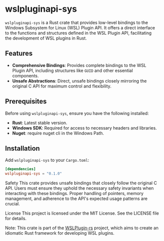 # wslpluginapi-sys

`wslpluginapi-sys` is a Rust crate that provides low-level bindings to the Windows Subsystem for Linux (WSL) Plugin API. It offers a direct interface to the functions and structures defined in the WSL Plugin API, facilitating the development of WSL plugins in Rust.

## Features

- **Comprehensive Bindings**: Provides complete bindings to the WSL Plugin API, including structures like `GUID` and other essential components.
- **Unsafe Abstractions**: Direct, unsafe bindings closely mirroring the original C API for maximum control and flexibility.

## Prerequisites

Before using `wslpluginapi-sys`, ensure you have the following installed:

- **Rust**: Latest stable version.
- **Windows SDK**: Required for access to necessary headers and libraries.
- **Nuget**: require nuget cli in the Windows Path.

## Installation

Add `wslpluginapi-sys` to your `Cargo.toml`:

```toml
[dependencies]
wslpluginapi-sys = "0.1.0"
```

Safety
This crate provides unsafe bindings that closely follow the original C API. Users must ensure they uphold the necessary safety invariants when interacting with these bindings. Proper handling of pointers, memory management, and adherence to the API's expected usage patterns are crucial.

License
This project is licensed under the MIT License. See the LICENSE file for details.

Note: This crate is part of the [WSLPlugin-rs](https://github.com/mveril/wslplugins-rs) project, which aims to create an idiomatic Rust framework for developing WSL plugins.
